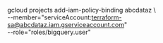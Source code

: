 gcloud projects add-iam-policy-binding abcdataz \                      
--member="serviceAccount:terraform-sa@abcdataz.iam.gserviceaccount.com" \
--role="roles/bigquery.user"